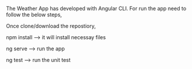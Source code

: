 The Weather App has developed with Angular CLI.
For run the app need to follow the below steps,

Once clone/download the repostiory,


npm install --> it will install necessay files


ng serve --> run the app


ng test --> run the unit test 

